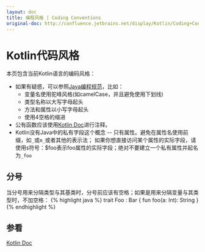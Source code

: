 ```yaml
---
layout: doc
title: 编程风格 | Coding Conventions
original-doc: http://confluence.jetbrains.net/display/Kotlin/Coding+Conventions
---
```


# Kotlin代码风格

本页包含当前Kotlin语言的编码风格：

* 如果有疑惑，可以参照[Java编程规范](http://www.oracle.com/technetwork/java/codeconv-138413.html)，比如：<!--li-->
  * 变量名使用驼峰风格(如camelCase，并且避免使用下划线) <!--li-->
  * 类型名称以大写字母起头<!--li-->
  * 方法和属性以小写字母起头<!--li-->
  * 使用4空格的缩进<!--li-->
* 公有函数应该使用[Kotlin Doc](posts/kotlin-doc)进行注释。
* Kotlin没有Java中的私有字段这个概念 -- 只有属性。避免在属性名使用前缀，如`_`或`m_`或者其他的表示法；
如果你想直接访问某个属性的实际字段，请使用`$`符号：$foo表示foo属性的实际字段；绝对不要建立一个私有属性并起名为`_foo`


## 分号

当分号用来分隔类型与其基类时，分号前应该有空格；如果是用来分隔变量与其类型时，不加空格：
{% highlight java %}
trait Foo : Bar {
  fun foo(a: Int): String
}
{% endhighlight %}

## 参看
[Kotlin Doc](posts/kotlin-doc)
